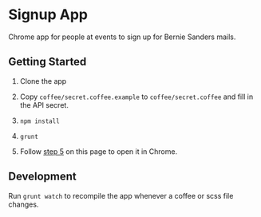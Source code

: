 # Signup App

Chrome app for people at events to sign up for Bernie Sanders mails.

## Getting Started

1. Clone the app

2. Copy `coffee/secret.coffee.example` to `coffee/secret.coffee` and fill in the API secret.

3. `npm install`

4. `grunt`

5. Follow [step 5](https://developer.chrome.com/apps/first_app#five) on this page to open it in Chrome.

## Development

Run `grunt watch` to recompile the app whenever a coffee or scss file changes.
